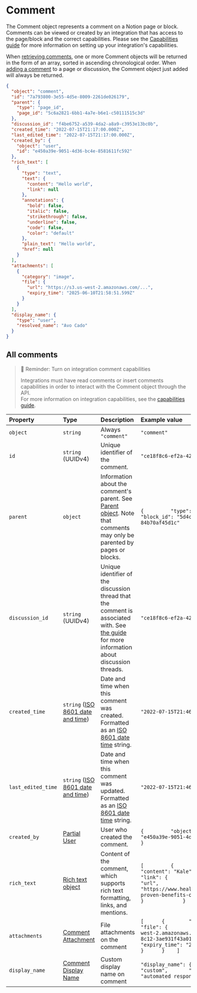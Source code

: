 # Comment

The Comment object represents a comment on a Notion page or block. Comments can be viewed or created by an integration that has access to the page/block and the correct capabilities. Please see the [Capabilities guide](ref:capabilities) for more information on setting up your integration's capabilities.

When [retrieving comments](ref:retrieve-a-comment), one or more Comment objects will be returned in the form of an array, sorted in ascending chronological order. When [adding a comment](ref:create-a-comment) to a page or discussion, the Comment object just added will always be returned.

```json
{
  "object": "comment",
  "id": "7a793800-3e55-4d5e-8009-2261de026179",
  "parent": {
    "type": "page_id",
    "page_id": "5c6a2821-6bb1-4a7e-b6e1-c50111515c3d"
  },
  "discussion_id": "f4be6752-a539-4da2-a8a9-c3953e13bc0b",
  "created_time": "2022-07-15T21:17:00.000Z",
  "last_edited_time": "2022-07-15T21:17:00.000Z",
  "created_by": {
    "object": "user",
    "id": "e450a39e-9051-4d36-bc4e-8581611fc592"
  },
  "rich_text": [
    {
      "type": "text",
      "text": {
        "content": "Hello world",
        "link": null
      },
      "annotations": {
        "bold": false,
        "italic": false,
        "strikethrough": false,
        "underline": false,
        "code": false,
        "color": "default"
      },
      "plain_text": "Hello world",
      "href": null
    }
  ],
  "attachments": [
    {
      "category": "image",
      "file": {
        "url": "https://s3.us-west-2.amazonaws.com/...",
        "expiry_time": "2025-06-10T21:58:51.599Z"
      }
    }
  ],
  "display_name": {
    "type": "user",
    "resolved_name": "Avo Cado"
  }
}
```

## All comments

> 📘 Reminder: Turn on integration comment capabilities
> 
> Integrations must have read comments or insert comments capabilities in order to interact with the Comment object through the API.  
> For more information on integration capabilities, see the [capabilities guide](https://developers.notion.com/reference/capabilities).

| Property           | Type                                                                        | Description                                                                                                                                                                                                    | Example value                                                                                                                                                                                                                                                                    |
| :----------------- | :-------------------------------------------------------------------------- | :------------------------------------------------------------------------------------------------------------------------------------------------------------------------------------------------------------- | :------------------------------------------------------------------------------------------------------------------------------------------------------------------------------------------------------------------------------------------------------------------------------- |
| `object`           | `string`                                                                    | Always `"comment"`                                                                                                                                                                                             | `"comment"`                                                                                                                                                                                                                                                                      |
| `id`               | `string` (UUIDv4)                                                           | Unique identifier of the comment.                                                                                                                                                                              | `"ce18f8c6-ef2a-427f-b416-43531fc7c117"`                                                                                                                                                                                                                                         |
| `parent`           | `object`                                                                    | Information about the comment's parent. See [Parent object](ref:parent-object). Note that comments may only be parented by pages or blocks.                                                                    | `{         "type": "block_id",         "block_id": "5d4ca33c-d6b7-4675-93d9-84b70af45d1c"     }`                                                                                                                                                                                 |
| `discussion_id`    | `string` (UUIDv4)                                                           | Unique identifier of the discussion thread that the comment is associated with. See [the guide](doc:working-with-comments#listing-comments-for-a-page-or-block) for more information about discussion threads. | `"ce18f8c6-ef2a-427f-b416-43531fc7c117"`                                                                                                                                                                                                                                         |
| `created_time`     | `string` ([ISO 8601 date and time](https://en.wikipedia.org/wiki/ISO_8601)) | Date and time when this comment was created. Formatted as an [ISO 8601 date time](https://en.wikipedia.org/wiki/ISO_8601) string.                                                                              | `"2022-07-15T21:46:00.000Z"`                                                                                                                                                                                                                                                     |
| `last_edited_time` | `string` ([ISO 8601 date and time](https://en.wikipedia.org/wiki/ISO_8601)) | Date and time when this comment was updated. Formatted as an [ISO 8601 date time](https://en.wikipedia.org/wiki/ISO_8601) string.                                                                              | `"2022-07-15T21:46:00.000Z"`                                                                                                                                                                                                                                                     |
| `created_by`       | [Partial User](ref:user)                                                    | User who created the comment.                                                                                                                                                                                  | `{         "object": "user",         "id": "e450a39e-9051-4d36-bc4e-8581611fc592"     }`                                                                                                                                                                                         |
| `rich_text`        | [Rich text object](ref:rich-text)                                           | Content of the comment, which supports rich text formatting, links, and mentions.                                                                                                                              | `[         {             "text": {                 "content": "Kale",                 "link": {                     "type": "url",                     "url": "https://www.healthline.com/nutrition/10-proven-benefits-of-kale"                 }             }         }     ]` |
| `attachments`      | [Comment Attachment](ref:rich-text-copy)                                    | File attachments on the comment                                                                                                                                                                                | `[      {        "category": "image",        "file": {          "url": "https://s3.us-west-2.amazonaws.com/9bc6c6e0-32b8-4d55-8c12-3ae931f43a01/meow...",          "expiry_time": "2025-06-10T21:58:51.599Z"        }      }    ]`                                               |
| `display_name`     | [Comment Display Name](ref:comment-attachment-copy)                         | Custom display name on comment                                                                                                                                                                                 | `"display_name": { 		"type": "custom",  		"resolved_name": "automated response"     }`                                                                                                                                                                                           |
